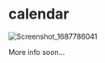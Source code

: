 # calendar

![Screenshot_1687786041](https://github.com/khirsig/calendar/assets/78398628/83423edb-bdb6-47ea-a155-6f002d39265d)

More info soon...
